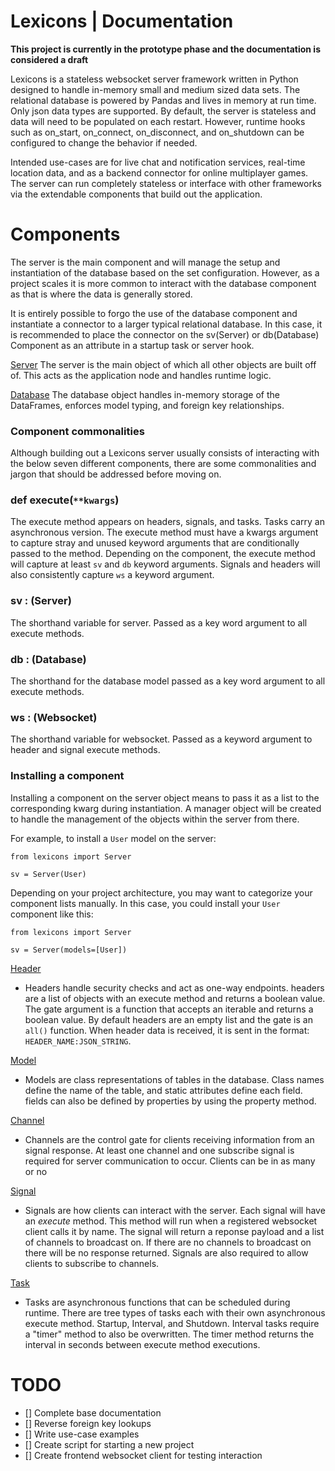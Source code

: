 # Lexicons | Documentation

**This project is currently in the prototype phase and the documentation is considered a draft**

Lexicons is a stateless websocket server framework written in Python designed to handle in-memory small and medium 
sized data sets. The relational database is powered by Pandas and lives in memory at run time. Only json data types are 
supported. By default, the server is stateless and data will need to be populated on each restart. However, runtime 
hooks such as on_start, on_connect, on_disconnect, and on_shutdown can be configured to change the behavior if needed. 

Intended use-cases are for live chat and notification services, real-time location data, and as a backend connector
for online multiplayer games. The server can run completely stateless or interface with other frameworks via the 
extendable components that build out the application.

# Components
The server is the main component and will manage the setup and instantiation of the database based on the set 
configuration. However, as a project scales it is more common to interact with the database component as that is where
the data is generally stored. 

It is entirely possible to forgo the use of the database component and instantiate a connector to a larger typical 
relational database. In this case, it is recommended to place the connector on the sv(Server) or db(Database) Component
as an attribute in a startup task or server hook.

[Server](server.md)
The server is the main object of which all other objects are built off of. This acts as the application node and handles
runtime logic. 

[Database](database.md)
The database object handles in-memory storage of the DataFrames, enforces model typing, and foreign key relationships.




### Component commonalities
Although building out a Lexicons server usually consists of interacting with the below seven different components, 
there are some commonalities and jargon that should be addressed before moving on.

### def execute(`**kwargs`)
The execute method appears on headers, signals, and tasks. Tasks carry an asynchronous version. The execute method must
have a kwargs argument to capture stray and unused keyword arguments that are conditionally passed to the method. 
Depending on the component, the execute method will capture at least `sv` and `db` keyword arguments. Signals and 
headers will also consistently capture `ws` a keyword argument.

### sv : (Server)
The shorthand variable for server. Passed as a key word argument to all execute methods.

### db : (Database)
The shorthand for the database model passed as a key word argument to all execute methods.

### ws : (Websocket)
The shorthand variable for websocket. Passed as a keyword argument to header and signal execute methods.

### Installing a component
Installing a component on the server object means to pass it as a list to the corresponding kwarg during instantiation. 
A manager object will be created to handle the management of the objects within the server from there.

For example, to install a `User` model on the server:
```
from lexicons import Server

sv = Server(User)
```

Depending on your project architecture, you may want to categorize your component lists manually.
In this case, you could install your `User` component like this:

```
from lexicons import Server

sv = Server(models=[User])
```


[Header](header.md)
- Headers handle security checks and act as one-way endpoints.
headers are a list of objects with an execute method and returns a boolean value. The gate argument is a 
function that accepts an iterable and returns a boolean value. By default headers are an empty list and
the gate is an `all()` function. When header data is received, it is sent in the format: 
`HEADER_NAME:JSON_STRING`.

[Model](model.md)
- Models are class representations of tables in the database. Class names define the name of the table, and
static attributes define each field. fields can also be defined by properties by using the property method.

[Channel](channel.md)
- Channels are the control gate for clients receiving information from an signal response. At least one channel
and one subscribe signal is required for server communication to occur. Clients can be in as many or no 


[Signal](signal.md)
- Signals are how clients can interact with the server. Each signal will have an *execute* method. This method
will run when a registered websocket client calls it by name. The signal will return a reponse payload and
a list of channels to broadcast on. If there are no channels to broadcast on there will be no response
returned. Signals are also required to allow clients to subscribe to channels.


[Task](task.md)
- Tasks are asynchronous functions that can be scheduled during runtime. There are tree types of tasks each with their 
own asynchronous execute method. Startup, Interval, and Shutdown. Interval tasks require a "timer" method to also be
overwritten. The timer method returns the interval in seconds between execute method executions.



# TODO 
- [] Complete base documentation
- [] Reverse foreign key lookups
- [] Write use-case examples
- [] Create script for starting a new project
- [] Create frontend websocket client for testing interaction
